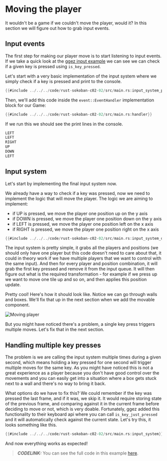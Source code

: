 # Moving the player

It wouldn't be a game if we couldn't move the player, would it? In this section we will figure out how to grab input events.

## Input events

The first step for making our player move is to start listening to input events. If we take a quick look at the [ggez input example](https://github.com/ggez/ggez/blob/master/examples/input_test.rs#L59) we can see we can check if a given key is pressed using `is_key_pressed`.

Let's start with a very basic implementation of the input system where we simply check if a key is pressed and print to the console.

```rust
{{#include ../../../code/rust-sokoban-c02-02/src/main.rs:input_system_print}}
```

Then, we'll add this code inside the `event::EventHandler` implementation block for our Game:

```rust
{{#include ../../../code/rust-sokoban-c02-02/src/main.rs:handler}}
```

If we run this we should see the print lines in the console.

```sh
LEFT
LEFT
RIGHT
UP
DOWN
LEFT
```

## Input system

Let's start by implementing the final input system now.

We already have a way to check if a key was pressed, now we need to implement the logic that will move the player. The logic we are aiming to implement:

* if UP is pressed, we move the player one position up on the y axis
* if DOWN is pressed, we move the player one position down on the y axis
* if LEFT is pressed, we move the player one position left on the x axis
* if RIGHT is pressed, we move the player one position right on the x axis

```rust
{{#include ../../../code/rust-sokoban-c02-02/src/main.rs:input_system_duplicate}}
```

The input system is pretty simple, it grabs all the players and positions (we should only have one player but this code doesn't need to care about that, it could in theory work if we have multiple players that we want to control with the same input). And then for every player and position combination, it will grab the first key pressed and remove it from the input queue. It will then figure out what is the required transformation - for example if we press up we want to move one tile up and so on, and then applies this position update.

Pretty cool! Here's how it should look like. Notice we can go through walls and boxes. We'll fix that up in the next section when we add the movable component.

![Moving player](./images/input.gif)

But you might have noticed there's a problem, a single key press triggers multiple moves. Let's fix that in the next section.

## Handling multiple key presses

The problem is we are calling the input system multiple times during a given second, which means holding a key pressed for one second will trigger multiple moves for the same key. As you might have noticed this is not a great experience as a player because you don't have good control over the movements and you can easily get into a situation where a box gets stuck next to a wall and there's no way to bring it back.

What options do we have to fix this? We could remember if the key was pressed the last frame, and if it was, we skip it. It would require storing state of the previous frame, and comparing against it in the current frame before deciding to move or not, which is very doable. Fortunately, ggez added this functionality to their keyboard api where you can call `is_key_just_pressed` and it will automatically check against the current state. Let's try this, it looks something like this.

```rust
{{#include ../../../code/rust-sokoban-c02-02/src/main.rs:input_system}}
```

And now everything works as expected!

> ***CODELINK:***  You can see the full code in this example [here](https://github.com/iolivia/rust-sokoban/tree/master/code/rust-sokoban-c02-02).
